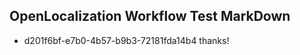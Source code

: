 ## OpenLocalization Workflow Test MarkDown
* d201f6bf-e7b0-4b57-b9b3-72181fda14b4 
thanks!<!--HONumber=Mar16_HO4-->
